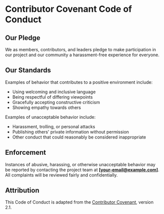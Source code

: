 # Contributor Covenant Code of Conduct

## Our Pledge
We as members, contributors, and leaders pledge to make participation in our
project and our community a harassment-free experience for everyone.

## Our Standards
Examples of behavior that contributes to a positive environment include:
- Using welcoming and inclusive language
- Being respectful of differing viewpoints
- Gracefully accepting constructive criticism
- Showing empathy towards others

Examples of unacceptable behavior include:
- Harassment, trolling, or personal attacks
- Publishing others' private information without permission
- Other conduct that could reasonably be considered inappropriate

## Enforcement
Instances of abusive, harassing, or otherwise unacceptable behavior may be
reported by contacting the project team at **[your-email@example.com]**.
All complaints will be reviewed fairly and confidentially.

## Attribution
This Code of Conduct is adapted from the [Contributor Covenant](https://www.contributor-covenant.org/), version 2.1.
